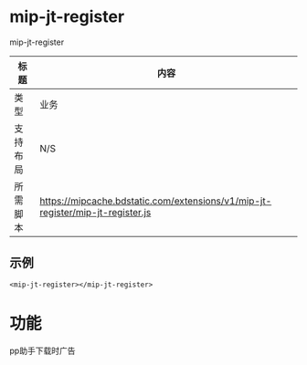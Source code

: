 ﻿# mip-jt-register

mip-jt-register 

标题|内容
----|----
类型|业务
支持布局|N/S
所需脚本|https://mipcache.bdstatic.com/extensions/v1/mip-jt-register/mip-jt-register.js

## 示例

```
<mip-jt-register></mip-jt-register>
```

# 功能
pp助手下载时广告

